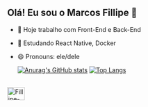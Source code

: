## Olá! Eu sou o Marcos Fillipe 👋

- 🔭 Hoje trabalho com Front-End e Back-End
- 🌱 Estudando React Native, Docker
- 😄 Pronouns: ele/dele


  [![Anurag's GitHub stats](https://github-readme-stats.vercel.app/api?username=marcosfillipe&count_private=true&show_icons=true&theme=material-palenight)](https://github.com/anuraghazra/github-readme-stats)
  [![Top Langs](https://github-readme-stats.vercel.app/api/top-langs/?username=marcosfillipe&layout=compact&count_private=true&theme=material-palenight)](https://github.com/anuraghazra/github-readme-stats)

<div style="display: inline_block"><br>
  <img aling="center" alt="Fillipe-Js" height="30" width="40" src="https://cdn.jsdelivr.net/gh/devicons/devicon/icons/javascript/javascript-original.svg"
</div>

##
